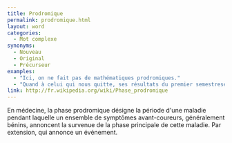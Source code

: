 ```yaml
---
title: Prodromique
permalink: prodromique.html
layout: word
categories:
  - Mot complexe
synonyms:
  - Nouveau
  - Original
  - Précurseur
examples:
  - "Ici, on ne fait pas de mathématiques prodromiques."
  - "Quand à celui qui nous quitte, ses résultats du premier semestresemblaient prodromiques et je vois qu'ils ne sont malheureusement pas remontés au deuxième semestre..."
link: http://fr.wikipedia.org/wiki/Phase_prodromique
---
```


En médecine, la phase prodromique désigne la période d'une maladie pendant laquelle un ensemble de symptômes avant-coureurs, généralement bénins, annoncent la survenue de la phase principale de cette maladie.
Par extension, qui annonce un événement.

